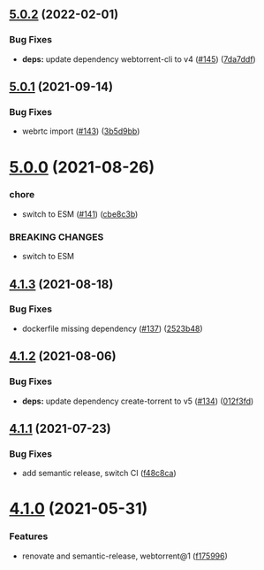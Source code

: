 ## [5.0.2](https://github.com/webtorrent/webtorrent-hybrid/compare/v5.0.1...v5.0.2) (2022-02-01)


### Bug Fixes

* **deps:** update dependency webtorrent-cli to v4 ([#145](https://github.com/webtorrent/webtorrent-hybrid/issues/145)) ([7da7ddf](https://github.com/webtorrent/webtorrent-hybrid/commit/7da7ddfcb1f163b331f248395319e5fd8ff48752))

## [5.0.1](https://github.com/webtorrent/webtorrent-hybrid/compare/v5.0.0...v5.0.1) (2021-09-14)


### Bug Fixes

* webrtc import ([#143](https://github.com/webtorrent/webtorrent-hybrid/issues/143)) ([3b5d9bb](https://github.com/webtorrent/webtorrent-hybrid/commit/3b5d9bb0a21fceef76f25a113ebede40fce73338))

# [5.0.0](https://github.com/webtorrent/webtorrent-hybrid/compare/v4.1.3...v5.0.0) (2021-08-26)


### chore

* switch to ESM ([#141](https://github.com/webtorrent/webtorrent-hybrid/issues/141)) ([cbe8c3b](https://github.com/webtorrent/webtorrent-hybrid/commit/cbe8c3b8fff52a6fe9c86e531967566c5a889b12))


### BREAKING CHANGES

* switch to ESM

## [4.1.3](https://github.com/webtorrent/webtorrent-hybrid/compare/v4.1.2...v4.1.3) (2021-08-18)


### Bug Fixes

* dockerfile missing dependency ([#137](https://github.com/webtorrent/webtorrent-hybrid/issues/137)) ([2523b48](https://github.com/webtorrent/webtorrent-hybrid/commit/2523b48e1efd580139f27951edb130f96111d8a0))

## [4.1.2](https://github.com/webtorrent/webtorrent-hybrid/compare/v4.1.1...v4.1.2) (2021-08-06)


### Bug Fixes

* **deps:** update dependency create-torrent to v5 ([#134](https://github.com/webtorrent/webtorrent-hybrid/issues/134)) ([012f3fd](https://github.com/webtorrent/webtorrent-hybrid/commit/012f3fd702f6cfd70bb6cc29762412f78010daf7))

## [4.1.1](https://github.com/webtorrent/webtorrent-hybrid/compare/v4.1.0...v4.1.1) (2021-07-23)


### Bug Fixes

* add semantic release, switch CI ([f48c8ca](https://github.com/webtorrent/webtorrent-hybrid/commit/f48c8ca1ae4daa7ebdf5f86e2a59ba29ee3c05e6))

# [4.1.0](https://github.com/webtorrent/webtorrent-hybrid/compare/v4.0.3...v4.1.0) (2021-05-31)


### Features

* renovate and semantic-release, webtorrent@1 ([f175996](https://github.com/webtorrent/webtorrent-hybrid/commit/f175996e4528d57f4c762046291eaf19aee29965))
